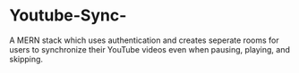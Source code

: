 # Youtube-Sync-
A MERN stack which uses authentication and creates seperate rooms for users to synchronize their YouTube videos even when pausing, playing, and skipping.
